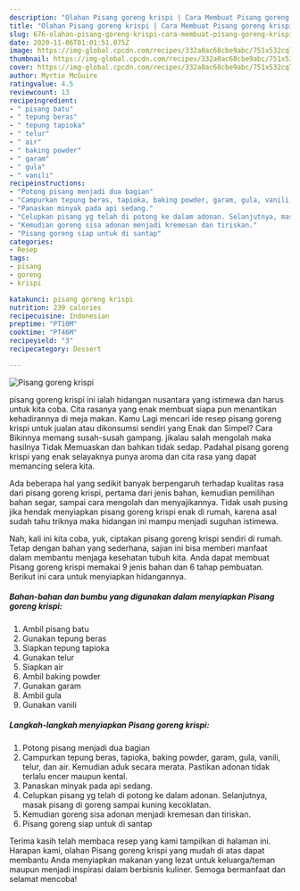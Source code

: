 ```yaml
---
description: "Olahan Pisang goreng krispi | Cara Membuat Pisang goreng krispi Yang Enak Dan Mudah"
title: "Olahan Pisang goreng krispi | Cara Membuat Pisang goreng krispi Yang Enak Dan Mudah"
slug: 676-olahan-pisang-goreng-krispi-cara-membuat-pisang-goreng-krispi-yang-enak-dan-mudah
date: 2020-11-06T01:01:51.075Z
image: https://img-global.cpcdn.com/recipes/332a0ac68cbe9abc/751x532cq70/pisang-goreng-krispi-foto-resep-utama.jpg
thumbnail: https://img-global.cpcdn.com/recipes/332a0ac68cbe9abc/751x532cq70/pisang-goreng-krispi-foto-resep-utama.jpg
cover: https://img-global.cpcdn.com/recipes/332a0ac68cbe9abc/751x532cq70/pisang-goreng-krispi-foto-resep-utama.jpg
author: Myrtie McGuire
ratingvalue: 4.5
reviewcount: 13
recipeingredient:
- " pisang batu"
- " tepung beras"
- " tepung tapioka"
- " telur"
- " air"
- " baking powder"
- " garam"
- " gula"
- " vanili"
recipeinstructions:
- "Potong pisang menjadi dua bagian"
- "Campurkan tepung beras, tapioka, baking powder, garam, gula, vanili, telur, dan air. Kemudian aduk secara merata. Pastikan adonan tidak terlalu encer maupun kental."
- "Panaskan minyak pada api sedang."
- "Celupkan pisang yg telah di potong ke dalam adonan. Selanjutnya, masak pisang di goreng sampai kuning kecoklatan."
- "Kemudian goreng sisa adonan menjadi kremesan dan tiriskan."
- "Pisang goreng siap untuk di santap"
categories:
- Resep
tags:
- pisang
- goreng
- krispi

katakunci: pisang goreng krispi 
nutrition: 239 calories
recipecuisine: Indonesian
preptime: "PT10M"
cooktime: "PT46M"
recipeyield: "3"
recipecategory: Dessert

---
```



![Pisang goreng krispi](https://img-global.cpcdn.com/recipes/332a0ac68cbe9abc/751x532cq70/pisang-goreng-krispi-foto-resep-utama.jpg)


pisang goreng krispi ini ialah hidangan nusantara yang istimewa dan harus untuk kita coba. Cita rasanya yang enak membuat siapa pun menantikan kehadirannya di meja makan.
Kamu Lagi mencari ide resep pisang goreng krispi untuk jualan atau dikonsumsi sendiri yang Enak dan Simpel? Cara Bikinnya memang susah-susah gampang. jikalau salah mengolah maka hasilnya Tidak Memuaskan dan bahkan tidak sedap. Padahal pisang goreng krispi yang enak selayaknya punya aroma dan cita rasa yang dapat memancing selera kita.

Ada beberapa hal yang sedikit banyak berpengaruh terhadap kualitas rasa dari pisang goreng krispi, pertama dari jenis bahan, kemudian pemilihan bahan segar, sampai cara mengolah dan menyajikannya. Tidak usah pusing jika hendak menyiapkan pisang goreng krispi enak di rumah, karena asal sudah tahu triknya maka hidangan ini mampu menjadi suguhan istimewa.




Nah, kali ini kita coba, yuk, ciptakan pisang goreng krispi sendiri di rumah. Tetap dengan bahan yang sederhana, sajian ini bisa memberi manfaat dalam membantu menjaga kesehatan tubuh kita. Anda dapat membuat Pisang goreng krispi memakai 9 jenis bahan dan 6 tahap pembuatan. Berikut ini cara untuk menyiapkan hidangannya.

<!--inarticleads1-->

##### Bahan-bahan dan bumbu yang digunakan dalam menyiapkan Pisang goreng krispi:

1. Ambil  pisang batu
1. Gunakan  tepung beras
1. Siapkan  tepung tapioka
1. Gunakan  telur
1. Siapkan  air
1. Ambil  baking powder
1. Gunakan  garam
1. Ambil  gula
1. Gunakan  vanili




<!--inarticleads2-->

##### Langkah-langkah menyiapkan Pisang goreng krispi:

1. Potong pisang menjadi dua bagian
1. Campurkan tepung beras, tapioka, baking powder, garam, gula, vanili, telur, dan air. Kemudian aduk secara merata. Pastikan adonan tidak terlalu encer maupun kental.
1. Panaskan minyak pada api sedang.
1. Celupkan pisang yg telah di potong ke dalam adonan. Selanjutnya, masak pisang di goreng sampai kuning kecoklatan.
1. Kemudian goreng sisa adonan menjadi kremesan dan tiriskan.
1. Pisang goreng siap untuk di santap




Terima kasih telah membaca resep yang kami tampilkan di halaman ini. Harapan kami, olahan Pisang goreng krispi yang mudah di atas dapat membantu Anda menyiapkan makanan yang lezat untuk keluarga/teman maupun menjadi inspirasi dalam berbisnis kuliner. Semoga bermanfaat dan selamat mencoba!
